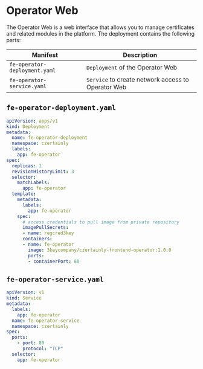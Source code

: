 # Operator Web

The Operator Web is a web interface that allows you to manage certificates and related modules in the platform.
The deployment contains the following parts:

| Manifest | Description |
|------|-------------|
| `fe-operator-deployment.yaml` | `Deployment` of the Operator Web |
| `fe-operator-service.yaml` | `Service` to create network access to Operator Web |

## `fe-operator-deployment.yaml`

```yaml
apiVersion: apps/v1
kind: Deployment
metadata:
  name: fe-operator-deployment
  namespace: czertainly
  labels:
    app: fe-operator
spec:
  replicas: 1
  revisionHistoryLimit: 3
  selector:
    matchLabels:
      app: fe-operator
  template:
    metadata:
      labels:
        app: fe-operator
    spec:
      # access credentials to pull image from private repository
      imagePullSecrets:
      - name: regcred3key
      containers:
      - name: fe-operator
        image: 3keycompany/czertainly-frontend-operator:1.0.0
        ports:
        - containerPort: 80
```

## `fe-operator-service.yaml`

```yaml
apiVersion: v1
kind: Service
metadata:
  labels:
    app: fe-operator
  name: fe-operator-service
  namespace: czertainly
spec:
  ports:
    - port: 80
      protocol: "TCP"
  selector:
    app: fe-operator
```
